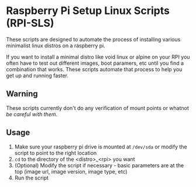# Raspberry Pi Setup Linux Scripts (RPI-SLS)
These scripts are designed to automate the process of installing various minimalist linux distros on a raspberry pi.

If you want to install a minimal distro like void linux or alpine on your RPI you often have to test out different images, boot paramers, etc until you find a combination that works. These scripts automate that process to help you get up and running faster.

## Warning
These scripts currently don't do any verification of mount points or whatnot *be careful with them*.

## Usage
1. Make sure your raspberry pi drive is mounted at `/dev/sda` or modify the script to point to the right location
2. `cd` to the directory of the \<distro\>_\<rpi\> you want
3. (Optional) Modify the script if necessary - basic parameters are at the top (image url, image version, image type, etc)
4. Run the script

